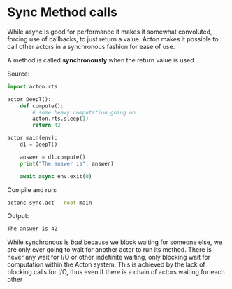 # Sync Method calls

While async is good for performance it makes it somewhat convoluted, forcing use of callbacks, to just return a value. Acton makes it possible to call other actors in a synchronous fashion for ease of use.

A method is called **synchronously** when the return value is used.

Source:
```python
import acton.rts

actor DeepT():
    def compute():
        # some heavy computation going on
        acton.rts.sleep(1)
        return 42

actor main(env):
    d1 = DeepT()

    answer = d1.compute()
    print("The answer is", answer)

    await async env.exit(0)
```

Compile and run:
```sh
actonc sync.act --root main
```

Output:
```sh
The answer is 42
```

While synchronous is *bad* because we block waiting for someone else, we are only ever going to wait for another actor to run its method. There is never any wait for I/O or other indefinite waiting, only blocking wait for computation within the Acton system. This is achieved by the lack of blocking calls for I/O, thus even if there is a chain of actors waiting for each other
